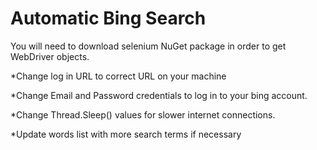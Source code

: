 # Automatic Bing Search

You will need to download selenium NuGet package in order to get WebDriver objects.

*Change log in URL to correct URL on your machine

*Change Email and Password credentials to log in to your bing account.

*Change Thread.Sleep() values for slower internet connections. 

*Update words list with more search terms if necessary
